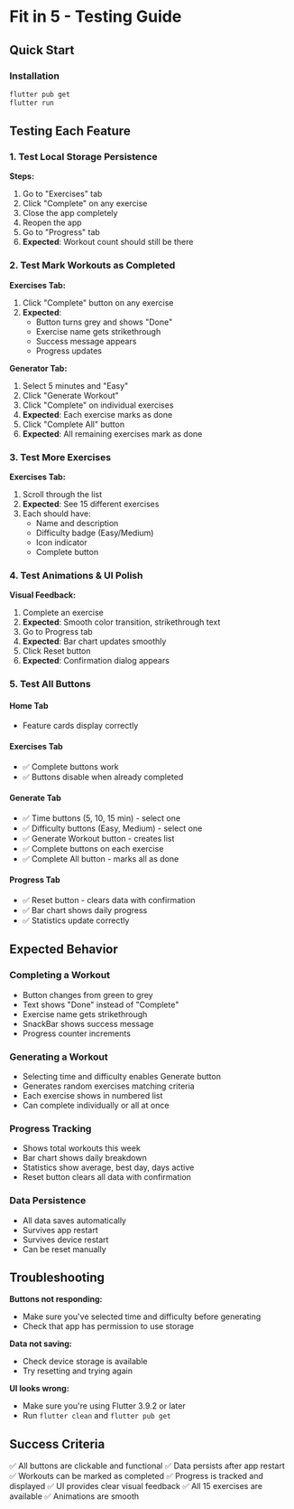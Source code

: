 # Fit in 5 - Testing Guide

## Quick Start

### Installation
```bash
flutter pub get
flutter run
```

## Testing Each Feature

### 1. Test Local Storage Persistence
**Steps:**
1. Go to "Exercises" tab
2. Click "Complete" on any exercise
3. Close the app completely
4. Reopen the app
5. Go to "Progress" tab
6. **Expected**: Workout count should still be there

### 2. Test Mark Workouts as Completed
**Exercises Tab:**
1. Click "Complete" button on any exercise
2. **Expected**: 
   - Button turns grey and shows "Done"
   - Exercise name gets strikethrough
   - Success message appears
   - Progress updates

**Generator Tab:**
1. Select 5 minutes and "Easy"
2. Click "Generate Workout"
3. Click "Complete" on individual exercises
4. **Expected**: Each exercise marks as done
5. Click "Complete All" button
6. **Expected**: All remaining exercises mark as done

### 3. Test More Exercises
**Exercises Tab:**
1. Scroll through the list
2. **Expected**: See 15 different exercises
3. Each should have:
   - Name and description
   - Difficulty badge (Easy/Medium)
   - Icon indicator
   - Complete button

### 4. Test Animations & UI Polish
**Visual Feedback:**
1. Complete an exercise
2. **Expected**: Smooth color transition, strikethrough text
3. Go to Progress tab
4. **Expected**: Bar chart updates smoothly
5. Click Reset button
6. **Expected**: Confirmation dialog appears

### 5. Test All Buttons

#### Home Tab
- Feature cards display correctly

#### Exercises Tab
- ✅ Complete buttons work
- ✅ Buttons disable when already completed

#### Generate Tab
- ✅ Time buttons (5, 10, 15 min) - select one
- ✅ Difficulty buttons (Easy, Medium) - select one
- ✅ Generate Workout button - creates list
- ✅ Complete buttons on each exercise
- ✅ Complete All button - marks all as done

#### Progress Tab
- ✅ Reset button - clears data with confirmation
- ✅ Bar chart shows daily progress
- ✅ Statistics update correctly

## Expected Behavior

### Completing a Workout
- Button changes from green to grey
- Text shows "Done" instead of "Complete"
- Exercise name gets strikethrough
- SnackBar shows success message
- Progress counter increments

### Generating a Workout
- Selecting time and difficulty enables Generate button
- Generates random exercises matching criteria
- Each exercise shows in numbered list
- Can complete individually or all at once

### Progress Tracking
- Shows total workouts this week
- Bar chart shows daily breakdown
- Statistics show average, best day, days active
- Reset button clears all data with confirmation

### Data Persistence
- All data saves automatically
- Survives app restart
- Survives device restart
- Can be reset manually

## Troubleshooting

**Buttons not responding:**
- Make sure you've selected time and difficulty before generating
- Check that app has permission to use storage

**Data not saving:**
- Check device storage is available
- Try resetting and trying again

**UI looks wrong:**
- Make sure you're using Flutter 3.9.2 or later
- Run `flutter clean` and `flutter pub get`

## Success Criteria
✅ All buttons are clickable and functional
✅ Data persists after app restart
✅ Workouts can be marked as completed
✅ Progress is tracked and displayed
✅ UI provides clear visual feedback
✅ All 15 exercises are available
✅ Animations are smooth

